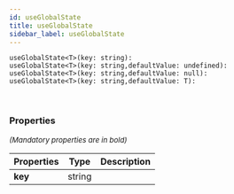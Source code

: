 ```yaml
---
id: useGlobalState
title: useGlobalState
sidebar_label: useGlobalState
---
```


```tsx
useGlobalState<T>(key: string): 
useGlobalState<T>(key: string,defaultValue: undefined): 
useGlobalState<T>(key: string,defaultValue: null): 
useGlobalState<T>(key: string,defaultValue: T): 
```
<br/>



### Properties

<font size="2"><i>(Mandatory properties are in bold)</i></font>

| Properties | Type | Description |
| --------- | ---- | ----------- |
| **key** | string |  |
